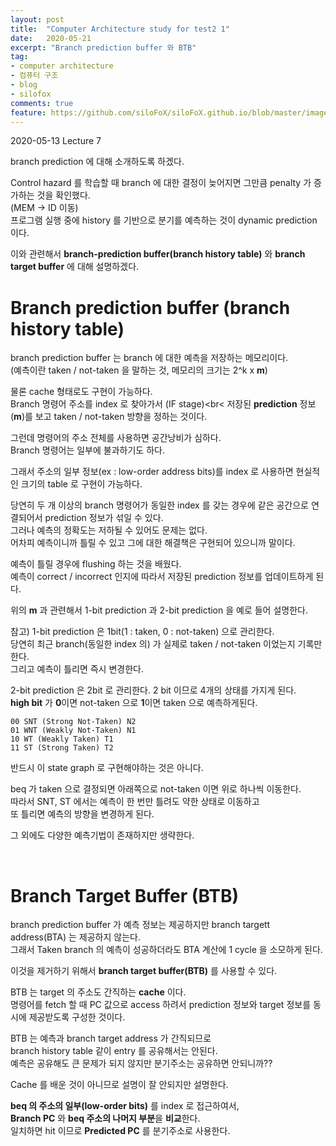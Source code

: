 ```yaml
---
layout: post
title:  "Computer Architecture study for test2 1"
date:   2020-05-21
excerpt: "Branch prediction buffer 와 BTB"
tag:
- computer architecture
- 컴퓨터 구조
- blog
- silofox
comments: true
feature: https://github.com/siloFoX/siloFoX.github.io/blob/master/images/computer-architecture/computer-architecture-feature.jpg?raw=true
---
```


2020-05-13 Lecture 7

branch prediction 에 대해 소개하도록 하겠다.

Control hazard 를 학습할 때 branch 에 대한 결정이 늦어지면 그만큼 penalty 가 증가하는 것을 확인했다.<br>
(MEM -> ID 이동)<br>
프로그램 실행 중에 history 를 기반으로 분기를 예측하는 것이 dynamic prediction 이다.

이와 관련해서 <b>branch-prediction buffer(branch history table)</b> 와 <b>branch target buffer</b> 에 대해 설명하겠다.

# Branch prediction buffer (branch history table)

branch prediction buffer 는 branch 에 대한 예측을 저장하는 메모리이다.<br>
(예측이란 taken / not-taken 을 말하는 것, 메모리의 크기는 2^k x <b>m</b>)

물론 cache 형태로도 구현이 가능하다.<br>
Branch 명령어 주소를 index 로 찾아가서 (IF stage)<br<
저장된 <b>prediction</b> 정보(<b>m</b>)를 보고 taken / not-taken 방향을 정하는 것이다.

그런데 명령어의 주소 전체를 사용하면 공간낭비가 심하다.<br>
Branch 명령어는 일부에 불과하기도 하다.

그래서 주소의 일부 정보(ex : low-order address bits)를 index 로 사용하면 현실적인 크기의 table 로 구현이 가능하다.

당연히 두 개 이상의 branch 명령어가 동일한 index 를 갖는 경우에 같은 공간으로 연결되어서 prediction 정보가 섞일 수 있다.<br>
그러나 예측의 정확도는 저하될 수 있어도 문제는 없다.<br>
어차피 예측이니까 틀릴 수 있고 그에 대한 해결책은 구현되어 있으니까 말이다.

예측이 틀릴 경우에 flushing 하는 것을 배웠다.<br>
예측이 correct / incorrect 인지에 따라서 저장된 prediction 정보를 업데이트하게 된다.

위의 <b>m</b> 과 관련해서 1-bit prediction 과 2-bit prediction 을 예로 들어 설명한다.<br>

참고) 1-bit prediction 은 1bit(1 : taken, 0 : not-taken) 으로 관리한다.<br>
당연히 최근 branch(동일한 index 의) 가 실제로 taken / not-taken 이었는지 기록만 한다.<br>
그리고 예측이 틀리면 즉시 변경한다.

2-bit prediction 은 2bit 로 관리한다. 2 bit 이므로 4개의 상태를 가지게 된다.<br>
<b>high bit</b> 가 <b>0</b>이면 not-taken 으로 <b>1</b>이면 taken 으로 예측하게된다.
```
00 SNT (Strong Not-Taken) N2
01 WNT (Weakly Not-Taken) N1
10 WT (Weakly Taken) T1
11 ST (Strong Taken) T2
```
반드시 이 state graph 로 구현해야하는 것은 아니다.

beq 가 taken 으로 결정되면 아래쪽으로 not-taken 이면 위로 하나씩 이동한다.<br>
따라서 SNT, ST 에서는 예측이 한 번만 틀려도 약한 상태로 이동하고<br>
또 틀리면 예측의 방향을 변경하게 된다.

그 외에도 다양한 예측기법이 존재하지만 생략한다.

<br>

# Branch Target Buffer (BTB)

branch prediction buffer 가 예측 정보는 제공하지만 branch targett address(BTA) 는 제공하지 않는다.<br>
그래서 Taken branch 의 예측이 성공하더라도 BTA 계산에 1 cycle 을 소모하게 된다.<br>

이것을 제거하기 위해서 <b>branch target buffer(BTB)</b> 를 사용할 수 있다.

BTB 는 target 의 주소도 간직하는 <b>cache</b> 이다.<br>
명령어를 fetch 할 때 PC 값으로 access 하려서 prediction 정보와 target 정보를 동시에 제공받도록 구성한 것이다.

BTB 는 예측과 branch target address 가 간직되므로<br>
branch history table 같이 entry 를 공유해서는 안된다.<br>
예측은 공유해도 큰 문제가 되지 않지만 분기주소는 공유하면 안되니까??<br>

Cache 를 배운 것이 아니므로 설명이 잘 안되지만 설명한다.

<b>beq 의 주소의 일부(low-order bits)</b> 를 index 로 접근하여서, <br>
<b>Branch PC</b> 와 <b>beq 주소의 나머지 부분</b>을 <b>비교</b>한다.<br>
일치하면 hit 이므로 <b>Predicted PC</b> 를 분기주소로 사용한다.